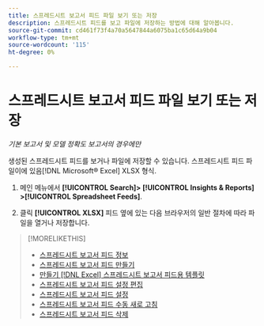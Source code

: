 ```yaml
---
title: 스프레드시트 보고서 피드 파일 보기 또는 저장
description: 스프레드시트 피드를 보고 파일에 저장하는 방법에 대해 알아봅니다.
source-git-commit: cd461f73f4a70a5647844a6075ba1c65d64a9b04
workflow-type: tm+mt
source-wordcount: '115'
ht-degree: 0%

---
```


# 스프레드시트 보고서 피드 파일 보기 또는 저장

*기본 보고서 및 모델 정확도 보고서의 경우에만*

생성된 스프레드시트 피드를 보거나 파일에 저장할 수 있습니다. 스프레드시트 피드 파일이에 있음[!DNL Microsoft® Excel] XLSX 형식.

1. 메인 메뉴에서 **[!UICONTROL Search]> [!UICONTROL Insights & Reports] >[!UICONTROL Spreadsheet Feeds]**.

1. 클릭 **[!UICONTROL XLSX]** 피드 옆에 있는 다음 브라우저의 일반 절차에 따라 파일을 열거나 저장합니다.

>[!MORELIKETHIS]
>
>* [스프레드시트 보고서 피드 정보](spreadsheet-feed-about.md)
>* [스프레드시트 보고서 피드 만들기](spreadsheet-feed-create.md)
>* [만들기 [!DNL Excel] 스프레드시트 보고서 피드용 템플릿](spreadsheet-feed-create-excel-template.md)
>* [스프레드시트 보고서 피드 설정 편집](spreadsheet-feed-edit.md)
>* [스프레드시트 보고서 피드 설정](spreadsheet-feed-settings.md)
>* [스프레드시트 보고서 피드 수동 새로 고침](spreadsheet-feed-refresh.md)
>* [스프레드시트 보고서 피드 삭제](spreadsheet-feed-delete.md)


